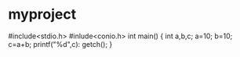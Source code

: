 # myproject
#include<stdio.h>
#inlude<conio.h>
int main()
{
int a,b,c;
a=10;
b=10;
c=a+b;
printf("%d",c):
getch();
}
